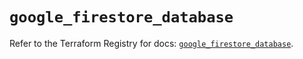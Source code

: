 # `google_firestore_database`

Refer to the Terraform Registry for docs: [`google_firestore_database`](https://registry.terraform.io/providers/hashicorp/google-beta/5.11.0/docs/resources/google_firestore_database).
